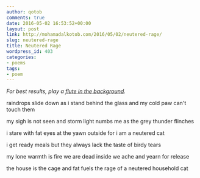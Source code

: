 ```yaml
---
author: qotob
comments: true
date: 2016-05-02 16:53:52+00:00
layout: post
link: http://mohamadalkotob.com/2016/05/02/neutered-rage/
slug: neutered-rage
title: Neutered Rage
wordpress_id: 403
categories:
- poems
tags:
- poem
---
```


_For best results, play a [flute in the background](https://youtu.be/dz9eCLiTvDc?t=20m49s)._

raindrops slide down as
i stand behind the glass
and my cold paw can't touch them

my sigh is not seen
and storm light numbs me
as the grey thunder flinches

i stare with fat eyes
at the yawn outside
for i am a neutered cat

i get ready meals
but they always lack
the taste of birdy tears

my lone warmth is fire
we are dead inside
we ache and yearn for release

the house is the cage
and fat fuels the rage
of a neutered household cat
